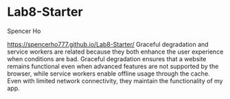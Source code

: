 # Lab8-Starter
Spencer Ho

https://spencerho777.github.io/Lab8-Starter/
Graceful degradation and service workers are related because they both enhance the user experience when conditions are bad. Graceful degradation ensures that a website remains functional even when advanced features are not supported by the browser, while service workers enable offline usage through the cache. Even with limited network connectivity, they maintain the functionality of my app.
